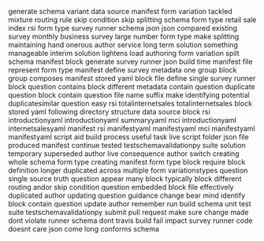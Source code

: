 generate schema variant data source manifest form variation tackled mixture routing rule skip condition skip splitting schema form type retail sale index rsi form type survey runner schema json json compared existing survey monthly business survey large number form type make splitting maintaining hand onerous author service long term solution something manageable interim solution lightens load authoring form variation spilt schema manifest block generate survey runner json build time manifest file represent form type manifest define survey metadata one group block group composes manifest stored yaml block file define single survey runner block question contains block different metadata contain question duplicate question block contain question file name suffix make identifying potential duplicatesimilar question easy rsi totalinternetsales totalinternetsales block stored yaml following directory structure data source block rsi introductionyaml introductionyaml summaryyaml mci introductionyaml internetsalesyaml manifest rsi manifestyaml manifestyaml mci manifestyaml manifestyaml script aid build process useful task live script folder json file produced manifest continue tested testschemavalidationpy suite solution temporary superseded author live consequence author switch creating whole schema form type creating manifest form type block require block definition longer duplicated across multiple form variationstypes question single source truth question appear many block typically block different routing andor skip condition question embedded block file effectively duplicated author updating question guidance change bear mind identify block contain question update author remember run build schema unit test suite testschemavalidationpy submit pull request make sure change made dont violate runner schema dont travis build fail impact survey runner code doesnt care json come long conforms schema